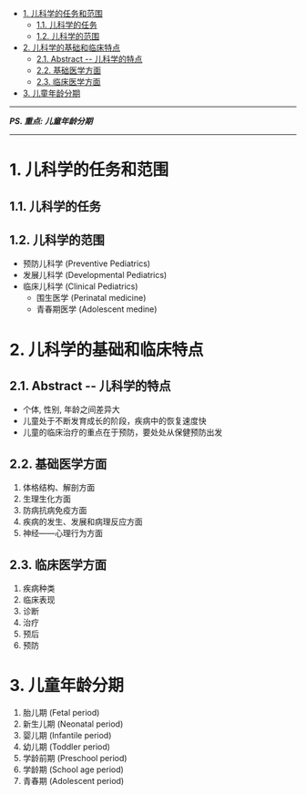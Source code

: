 - [1. 儿科学的任务和范围](#1-儿科学的任务和范围)
  - [1.1. 儿科学的任务](#11-儿科学的任务)
  - [1.2. 儿科学的范围](#12-儿科学的范围)
- [2. 儿科学的基础和临床特点](#2-儿科学的基础和临床特点)
  - [2.1. Abstract -- 儿科学的特点](#21-abstract----儿科学的特点)
  - [2.2. 基础医学方面](#22-基础医学方面)
  - [2.3. 临床医学方面](#23-临床医学方面)
- [3. 儿童年龄分期](#3-儿童年龄分期)

---

***PS. 重点: 儿童年龄分期***

---

# 1. 儿科学的任务和范围

## 1.1. 儿科学的任务

## 1.2. 儿科学的范围

- 预防儿科学 (Preventive Pediatrics)
- 发展儿科学 (Developmental Pediatrics)
- 临床儿科学 (Clinical Pediatrics)
  - 围生医学 (Perinatal medicine)
  - 青春期医学 (Adolescent medine)

# 2. 儿科学的基础和临床特点

## 2.1. Abstract -- 儿科学的特点
- 个体, 性别, 年龄之间差异大
- 儿童处于不断发育成长的阶段，疾病中的恢复速度快
- 儿童的临床治疗的重点在于预防，要处处从保健预防出发

## 2.2. 基础医学方面

1. 体格结构、解剖方面
2. 生理生化方面
3. 防病抗病免疫方面
4. 疾病的发生、发展和病理反应方面
5. 神经——心理行为方面

## 2.3. 临床医学方面

1. 疾病种类
2. 临床表现
3. 诊断
4. 治疗
5. 预后
6. 预防

# 3. 儿童年龄分期

1. 胎儿期 (Fetal period)
2. 新生儿期 (Neonatal period)
3. 婴儿期 (Infantile period)
4. 幼儿期 (Toddler period)
5. 学龄前期 (Preschool period)
6. 学龄期 (School age period)
7. 青春期 (Adolescent period)
